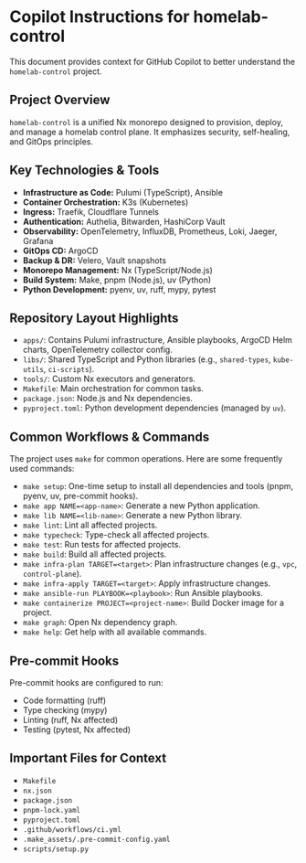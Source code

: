 # Copilot Instructions for homelab-control

This document provides context for GitHub Copilot to better understand the `homelab-control` project.

## Project Overview

`homelab-control` is a unified Nx monorepo designed to provision, deploy, and manage a homelab control plane. It emphasizes security, self-healing, and GitOps principles.

## Key Technologies & Tools

*   **Infrastructure as Code:** Pulumi (TypeScript), Ansible
*   **Container Orchestration:** K3s (Kubernetes)
*   **Ingress:** Traefik, Cloudflare Tunnels
*   **Authentication:** Authelia, Bitwarden, HashiCorp Vault
*   **Observability:** OpenTelemetry, InfluxDB, Prometheus, Loki, Jaeger, Grafana
*   **GitOps CD:** ArgoCD
*   **Backup & DR:** Velero, Vault snapshots
*   **Monorepo Management:** Nx (TypeScript/Node.js)
*   **Build System:** Make, pnpm (Node.js), uv (Python)
*   **Python Development:** pyenv, uv, ruff, mypy, pytest

## Repository Layout Highlights

*   `apps/`: Contains Pulumi infrastructure, Ansible playbooks, ArgoCD Helm charts, OpenTelemetry collector config.
*   `libs/`: Shared TypeScript and Python libraries (e.g., `shared-types`, `kube-utils`, `ci-scripts`).
*   `tools/`: Custom Nx executors and generators.
*   `Makefile`: Main orchestration for common tasks.
*   `package.json`: Node.js and Nx dependencies.
*   `pyproject.toml`: Python development dependencies (managed by `uv`).

## Common Workflows & Commands

The project uses `make` for common operations. Here are some frequently used commands:

*   `make setup`: One-time setup to install all dependencies and tools (pnpm, pyenv, uv, pre-commit hooks).
*   `make app NAME=<app-name>`: Generate a new Python application.
*   `make lib NAME=<lib-name>`: Generate a new Python library.
*   `make lint`: Lint all affected projects.
*   `make typecheck`: Type-check all affected projects.
*   `make test`: Run tests for affected projects.
*   `make build`: Build all affected projects.
*   `make infra-plan TARGET=<target>`: Plan infrastructure changes (e.g., `vpc`, `control-plane`).
*   `make infra-apply TARGET=<target>`: Apply infrastructure changes.
*   `make ansible-run PLAYBOOK=<playbook>`: Run Ansible playbooks.
*   `make containerize PROJECT=<project-name>`: Build Docker image for a project.
*   `make graph`: Open Nx dependency graph.
*   `make help`: Get help with all available commands.

## Pre-commit Hooks

Pre-commit hooks are configured to run:
*   Code formatting (ruff)
*   Type checking (mypy)
*   Linting (ruff, Nx affected)
*   Testing (pytest, Nx affected)

## Important Files for Context

*   `Makefile`
*   `nx.json`
*   `package.json`
*   `pnpm-lock.yaml`
*   `pyproject.toml`
*   `.github/workflows/ci.yml`
*   `.make_assets/.pre-commit-config.yaml`
*   `scripts/setup.py`
